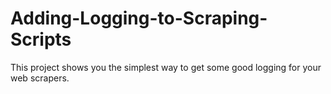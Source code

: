 # Adding-Logging-to-Scraping-Scripts
This project shows you the simplest way to get some good logging for your web scrapers.
